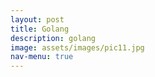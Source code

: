 ```yaml
---
layout: post
title: Golang
description: golang
image: assets/images/pic11.jpg
nav-menu: true
---
```

